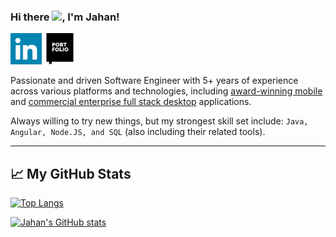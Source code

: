 ### Hi there <img src="https://media.giphy.com/media/hvRJCLFzcasrR4ia7z/giphy.gif" width="25px">, I'm Jahan!

<a href="https://www.linkedin.com/in/JahanUl/"><img height="50" src="https://github.com/JahanU/jahanu/blob/main/linkedin.png"></a>
 <a href="https://jahanu.github.io/"><img height="50" src="https://github.com/JahanU/jahanu/blob/main/portfolio.png"></a>

Passionate and driven Software Engineer with 5+ years of experience across various platforms and technologies, including [award-winning mobile](https://apps.apple.com/gb/app/hour-blocks-day-planner/id1456275153#?platform=iphone) and [commercial enterprise full stack desktop](https://www.disclosureservices.com/) applications.

Always willing to try new things, but my strongest skill set include: `Java, Angular, Node.JS, and SQL` (also including their related tools).

<hr> 

## &#x1f4c8; My GitHub Stats
[![Top Langs](https://github-readme-stats.vercel.app/api/top-langs/?username=jahanu&theme=default&langs_count=5&hide=css,html,scss&layout=compact)](https://github.com/anuraghazra/github-readme-stats)

[![Jahan's GitHub stats](https://github-readme-stats.vercel.app/api?username=Jahanu&hide=contribs&theme=default&count_private=true&show_icons=true)](https://github.com/anuraghazra/github-readme-stats)


<!--
**JahanU/jahanu** is a ✨ _special_ ✨ repository because its `README.md` (this file) appears on your GitHub profile.
-->
